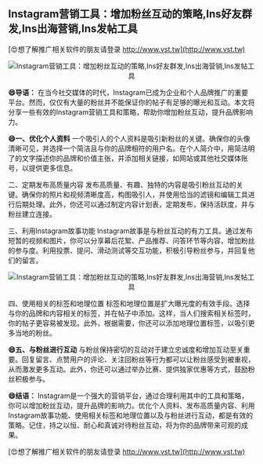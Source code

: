 ## **Instagram营销工具：增加粉丝互动的策略,Ins好友群发,Ins出海营销,Ins发帖工具**

[😍想了解推广相关软件的朋友请登录 http://www.vst.tw](http://www.vst.tw)

 <center><img src="https://vst.tw/MP4/tuiguang/png/2.png" alt="Instagram营销工具：增加粉丝互动的策略,Ins好友群发,Ins出海营销,Ins发帖工具"></center>

**😄导语：**
在当今社交媒体的时代，Instagram已成为企业和个人品牌推广的重要平台。然而，仅仅有大量的粉丝并不能保证你的帖子有足够的曝光和互动。本文将分享一些有效的Instagram营销工具和策略，帮助你增加粉丝互动，提升品牌影响力。

**😄一、优化个人资料**
一个吸引人的个人资料是吸引新粉丝的关键。确保你的头像清晰可见，并选择一个简洁且与你的品牌相符的用户名。在个人简介中，用简洁明了的文字描述你的品牌和价值主张，并添加相关链接，如网站或其他社交媒体账号，以提供更多信息。

二、定期发布高质量内容
发布高质量、有趣、独特的内容是吸引粉丝互动的关键。确保你的照片和视频清晰度高，构图吸引人，并使用恰当的滤镜和编辑工具进行后期处理。此外，你还可以通过制定内容计划表，定期发布，保持活跃度，并与粉丝建立连接。

三、利用Instagram故事功能
Instagram故事是与粉丝互动的有力工具。通过发布短暂的视频和图片，你可以分享幕后花絮、产品推荐、问答环节等内容，增加粉丝的参与度。利用投票、提问、滑动测试等交互功能，积极引导粉丝参与，并回复他们的留言。

 <center><img src="https://vst.tw/MP4/tuiguang/png/4.png" alt="Instagram营销工具：增加粉丝互动的策略,Ins好友群发,Ins出海营销,Ins发帖工具"></center>

四、使用相关的标签和地理位置
标签和地理位置是扩大曝光度的有效手段。选择与你的品牌和内容相关的标签，并在帖子中添加。这样，当人们搜索相关标签时，你的帖子更容易被发现。此外，根据需要，你还可以添加地理位置标签，以吸引更多当地的粉丝。

**😄五、与粉丝进行互动**
与粉丝保持密切的互动对于建立忠诚度和增加互动至关重要。回复留言、点赞用户的评论、关注回粉丝等行为都可以让粉丝感受到被重视，从而激发更多互动。此外，你还可以通过举办比赛、提供独家优惠等方式，鼓励粉丝积极参与。

**😄结语：**
Instagram是一个强大的营销平台，通过合理利用其中的工具和策略，你可以增加粉丝互动，提升品牌的影响力。优化个人资料、发布高质量内容、利用Instagram故事功能、使用相关标签和地理位置以及与粉丝进行互动，都是有效的策略。记住，持之以恒、耐心和真诚对待粉丝互动，将为你的品牌带来可观的成果。

[😍想了解推广相关软件的朋友请登录 http://www.vst.tw](http://www.vst.tw)



